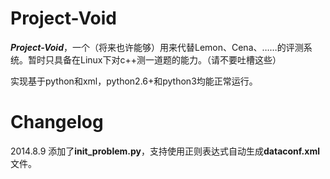 Project-Void
================

***Project-Void***，一个（将来也许能够）用来代替Lemon、Cena、……的评测系统。暂时只具备在Linux下对c++测一道题的能力。（请不要吐槽这些）

实现基于python和xml，python2.6+和python3均能正常运行。

Changelog
================
2014.8.9  添加了**init_problem.py**，支持使用正则表达式自动生成**dataconf.xml**文件。